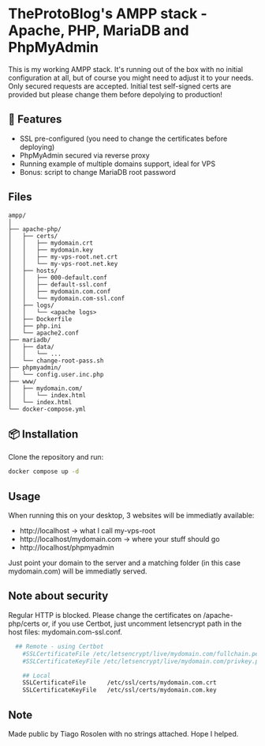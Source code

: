 # TheProtoBlog's AMPP stack - Apache, PHP, MariaDB and PhpMyAdmin

This is my working AMPP stack. It's running out of the box with no initial configuration at all, but of course you might need to adjust it to your needs.
Only secured requests are accepted. Initial test self-signed certs are provided but please change them before depolying to production!

## 🚀 Features

- SSL pre-configured (you need to change the certificates before deploying)
- PhpMyAdmin secured via reverse proxy
- Running example of multiple domains support, ideal for VPS
- Bonus: script to change MariaDB root password

##  Files

```
ampp/
│
├── apache-php/
│   ├── certs/
│   │   ├── mydomain.crt
│   │   ├── mydomain.key
│   │   ├── my-vps-root.net.crt
│   │   └── my-vps-root.net.key
│   ├── hosts/
│   │   ├── 000-default.conf
│   │   ├── default-ssl.conf
│   │   ├── mydomain.com.conf
│   │   └── mydomain.com-ssl.conf
│   ├── logs/
│   │   └── <apache logs>
│   ├── Dockerfile
│   ├── php.ini
│   └── apache2.conf
├── mariadb/
│   ├── data/
│   │   └── ...
│   └── change-root-pass.sh
├── phpmyadmin/
│   └── config.user.inc.php
├── www/
│   ├── mydomain.com/
│   │   └── index.html
│   └── index.html
└── docker-compose.yml
```

## 📦 Installation

Clone the repository and run:

```bash
docker compose up -d
```

## Usage

When running this on your desktop, 3 websites will be immediatly available:

- http://localhost -> what I call my-vps-root
- http://localhost/mydomain.com -> where your stuff should go
- http://localhost/phpmyadmin

Just point your domain to the server and a matching folder (in this case mydomain.com) will be immediatly served.

## Note about security

Regular HTTP is blocked. Please change the certificates on /apache-php/certs or, if you use Certbot, just uncomment letsencrypt path in the host files: mydomain.com-ssl.conf.

```bash
  ## Remote - using Certbot
	#SSLCertificateFile /etc/letsencrypt/live/mydomain.com/fullchain.pem
	#SSLCertificateKeyFile /etc/letsencrypt/live/mydomain.com/privkey.pem

	## Local
	SSLCertificateFile      /etc/ssl/certs/mydomain.com.crt
	SSLCertificateKeyFile   /etc/ssl/certs/mydomain.com.key
```

## Note

Made public by Tiago Rosolen with no strings attached. Hope I helped. 

